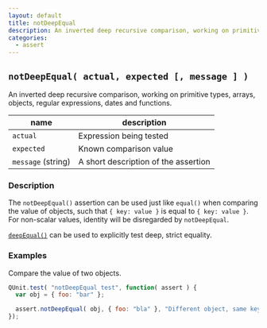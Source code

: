 ```yaml
---
layout: default
title: notDeepEqual
description: An inverted deep recursive comparison, working on primitive types, arrays, objects, regular expressions, dates and functions.
categories:
  - assert
---
```


## `notDeepEqual( actual, expected [, message ] )`

An inverted deep recursive comparison, working on primitive types, arrays, objects, regular expressions, dates and functions.

| name               | description                          |
|--------------------|--------------------------------------|
| `actual`           | Expression being tested              |
| `expected`         | Known comparison value               |
| `message` (string) | A short description of the assertion |

### Description

The `notDeepEqual()` assertion can be used just like `equal()` when comparing the value of objects, such that `{ key: value }` is equal to `{ key: value }`. For non-scalar values, identity will be disregarded by `notDeepEqual`.

[`deepEqual()`](/api/assert/deepEqual/) can be used to explicitly test deep, strict equality.

### Examples

Compare the value of two objects.

```js
QUnit.test( "notDeepEqual test", function( assert ) {
  var obj = { foo: "bar" };

  assert.notDeepEqual( obj, { foo: "bla" }, "Different object, same key, different value, not equal" );
});
```
